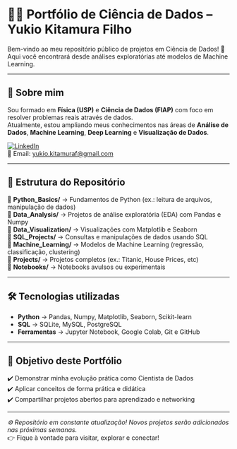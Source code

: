 # 👨‍💻 Portfólio de Ciência de Dados – Yukio Kitamura Filho

Bem-vindo ao meu repositório público de projetos em Ciência de Dados! 🚀  
Aqui você encontrará desde análises exploratórias até modelos de Machine Learning.

---

## 📌 Sobre mim

Sou formado em **Física (USP)** e **Ciência de Dados (FIAP)** com foco em resolver problemas reais através de dados.  
Atualmente, estou ampliando meus conhecimentos nas áreas de **Análise de Dados**, **Machine Learning**, **Deep Learning** e **Visualização de Dados**.

[![LinkedIn](https://img.shields.io/badge/LinkedIn-Connect-blue?logo=linkedin)](https://www.linkedin.com/in/yukio-kitamura-957772b9)  
📧 Email: yukio.kitamuraf@gmail.com  

---

## 📂 Estrutura do Repositório

🔸 **Python_Basics/** → Fundamentos de Python (ex.: leitura de arquivos, manipulação de dados)  
🔸 **Data_Analysis/** → Projetos de análise exploratória (EDA) com Pandas e Numpy  
🔸 **Data_Visualization/** → Visualizações com Matplotlib e Seaborn  
🔸 **SQL_Projects/** → Consultas e manipulações de dados usando SQL  
🔸 **Machine_Learning/** → Modelos de Machine Learning (regressão, classificação, clustering)  
🔸 **Projects/** → Projetos completos (ex.: Titanic, House Prices, etc)  
🔸 **Notebooks/** → Notebooks avulsos ou experimentais  

---

## 🛠️ Tecnologias utilizadas

- **Python** → Pandas, Numpy, Matplotlib, Seaborn, Scikit-learn  
- **SQL** → SQLite, MySQL, PostgreSQL  
- **Ferramentas** → Jupyter Notebook, Google Colab, Git e GitHub  

---

## 🎯 Objetivo deste Portfólio

✔️ Demonstrar minha evolução prática como Cientista de Dados  
✔️ Aplicar conceitos de forma prática e didática  
✔️ Compartilhar projetos abertos para aprendizado e networking  

---

*⚙️ Repositório em constante atualização! Novos projetos serão adicionados nas próximas semanas.*  
👉 Fique à vontade para visitar, explorar e conectar!

